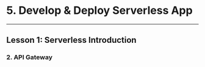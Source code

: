 # 5. Develop & Deploy Serverless App
___

## Lesson 1: Serverless Introduction

### 2. API Gateway



